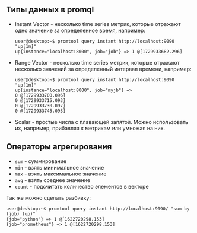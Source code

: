 ## Типы данных в promql
- Instant Vector - несколько time series метрик, которые отражают одно значение за определенное время, например:

  ```
  user@desktop:~$ promtool query instant http://localhost:9090 "up[1m]"
  up{instance="localhost:8000", job="job"} => 1 @[1729933682.296]
  ```

- Range Vector - несколько time series метрик, которые отражают несколько значений за определенный интервал времени, например:

  ```
  user@desktop:~$ promtool query instant http://localhost:9090 "up[1m]"
  up{instance="localhost:8000", job="myjb"} =>
  0 @[1729933700.096]
  0 @[1729933715.093]
  0 @[1729933730.097]
  0 @[1729933745.093]
  ```

- Scalar - простые числа с плавающей запятой. Можно использовать их, например, прибавляя к метрикам или умножая на них.

## Операторы агрегирования

- ```sum``` - суммирование
- ```min``` - взять минимальное значение
- ```max``` - взять максимальное значение
- ```avg``` - взять среднее значение
- ```count``` - подсчитать количество элементов в векторе

Так же можно сделать разбивку:
```
user@desktop:~$ promtool query instant http://localhost:9090/ "sum by (job) (up)"
{job="python"} => 1 @[1622720298.153]
{job="prometheus"} => 1 @[1622720298.153]
```
